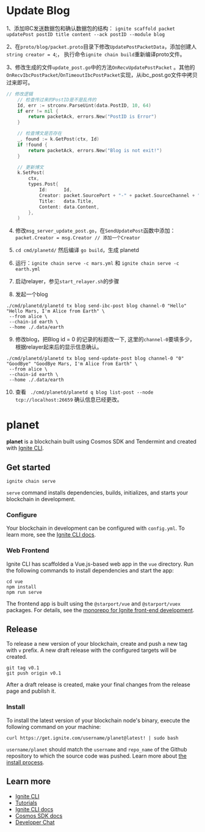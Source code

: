# Update Blog
1、添加IBC发送数据包和确认数据包的结构：
`ignite scaffold packet updatePost postID title content --ack postID --module blog`

2、在`proto/blog/packet.proto`目录下修改`UpdatePostPacketData`，添加创建人`string creator = 4`;， 执行命令`ignite chain build`重新编译proto文件。

3、修改生成的文件`update_post.go`中的方法`OnRecvUpdatePostPacket` 。其他的`OnRecvIbcPostPacket`/`OnTimeoutIbcPostPacket`实现，从ibc_post.go文件中拷贝过来即可。
```go
// 修改逻辑
	// 检查传过来的PostID是不是乱传的
	Id, err := strconv.ParseUint(data.PostID, 10, 64)
	if err != nil {
		return packetAck, errors.New("PostID is Error")
	}

	// 检查博文是否存在
	_, found := k.GetPost(ctx, Id)
	if !found {
		return packetAck, errors.New("Blog is not exit!")
	}

	// 更新博文
	k.SetPost(
		ctx,
		types.Post{
			Id:      Id,
			Creator: packet.SourcePort + "-" + packet.SourceChannel + "-" + data.Creator,
			Title:   data.Title,
			Content: data.Content,
		},
	)
```
4. 修改`msg_server_update_post.go`，在`SendUpdatePost`函数中添加：`packet.Creator = msg.Creator // 添加一个Creator`

5. `cd cmd/planetd/` 然后编译 `go build`，生成 planetd

6. 运行：`ignite chain serve -c mars.yml` 和 `ignite chain serve -c earth.yml`

7. 启动relayer，参见`start_relayer.sh`的步骤

8. 发起一个blog
```shell
./cmd/planetd/planetd tx blog send-ibc-post blog channel-0 "Hello" "Hello Mars, I'm Alice from Earth" \
 --from alice \
 --chain-id earth \
 --home ./.data/earth
```

9. 修改blog，把Blog id = 0 的记录的标题改一下, 这里的`channel-0`要填多少，根据relayer起来后的显示信息确认。
```shell
./cmd/planetd/planetd tx blog send-update-post blog channel-0 "0" "GoodBye" "GoodBye Mars, I'm Alice from Earth" \
 --from alice \
 --chain-id earth \
 --home ./.data/earth
```

10. 查看 ` ./cmd/planetd/planetd q blog list-post --node tcp://localhost:26659` 确认信息已经更改。



# planet
**planet** is a blockchain built using Cosmos SDK and Tendermint and created with [Ignite CLI](https://ignite.com/cli).

## Get started

```
ignite chain serve
```

`serve` command installs dependencies, builds, initializes, and starts your blockchain in development.

### Configure

Your blockchain in development can be configured with `config.yml`. To learn more, see the [Ignite CLI docs](https://docs.ignite.com).

### Web Frontend

Ignite CLI has scaffolded a Vue.js-based web app in the `vue` directory. Run the following commands to install dependencies and start the app:

```
cd vue
npm install
npm run serve
```

The frontend app is built using the `@starport/vue` and `@starport/vuex` packages. For details, see the [monorepo for Ignite front-end development](https://github.com/ignite/web).

## Release
To release a new version of your blockchain, create and push a new tag with `v` prefix. A new draft release with the configured targets will be created.

```
git tag v0.1
git push origin v0.1
```

After a draft release is created, make your final changes from the release page and publish it.

### Install
To install the latest version of your blockchain node's binary, execute the following command on your machine:

```
curl https://get.ignite.com/username/planet@latest! | sudo bash
```
`username/planet` should match the `username` and `repo_name` of the Github repository to which the source code was pushed. Learn more about [the install process](https://github.com/allinbits/starport-installer).


## Learn more

- [Ignite CLI](https://ignite.com/cli)
- [Tutorials](https://docs.ignite.com/guide)
- [Ignite CLI docs](https://docs.ignite.com)
- [Cosmos SDK docs](https://docs.cosmos.network)
- [Developer Chat](https://discord.gg/ignite)
